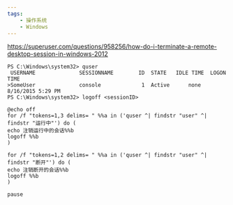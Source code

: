 ```yaml
---
tags:
    - 操作系统
    - Windows
---
```


https://superuser.com/questions/958256/how-do-i-terminate-a-remote-desktop-session-in-windows-2012



```
PS C:\Windows\system32> quser
 USERNAME              SESSIONNAME        ID  STATE   IDLE TIME  LOGON TIME
>SomeUser              console             1  Active      none   8/16/2015 5:29 PM
PS C:\Windows\system32> logoff <sessionID>
```





```
@echo off
for /f "tokens=1,3 delims= " %%a in ('quser ^| findstr "user" ^| findstr "运行中"') do (
echo 注销运行中的会话%%b
logoff %%b
)

for /f "tokens=1,2 delims= " %%a in ('quser ^| findstr "user" ^| findstr "断开"') do (
echo 注销断开的会话%%b
logoff %%b
)

pause

```

